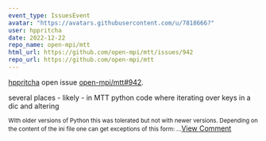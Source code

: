 ```yaml
---
event_type: IssuesEvent
avatar: "https://avatars.githubusercontent.com/u/7818666?"
user: hppritcha
date: 2022-12-22
repo_name: open-mpi/mtt
html_url: https://github.com/open-mpi/mtt/issues/942
repo_url: https://github.com/open-mpi/mtt
---
```


<a href='https://github.com/hppritcha' target='_blank'>hppritcha</a> open issue <a href='https://github.com/open-mpi/mtt/issues/942' target='_blank'>open-mpi/mtt#942</a>.

<p>several places - likely - in MTT python code where iterating over keys in a dic and altering</p><small>With older versions of Python this was tolerated but not with newer versions.  Depending on the content of the ini file one can get exceptions of this form:...</small><a href='https://github.com/open-mpi/mtt/issues/942' target='_blank'>View Comment</a>